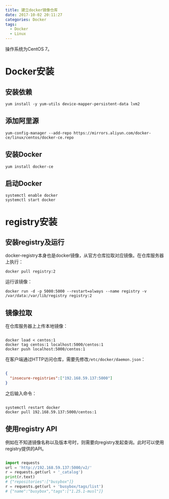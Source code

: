 ```yaml
---
title: 建立docker镜像仓库
date: 2017-10-02 20:11:27
categories: Docker
tags:
  - Docker
  - Linux
---
```

操作系统为CentOS 7。

# Docker安装

## 安装依赖

```shell
yum install -y yum-utils device-mapper-persistent-data lvm2
```

## 添加阿里源

```shell
yum-config-manager --add-repo https://mirrors.aliyun.com/docker-ce/linux/centos/docker-ce.repo
```

## 安装Docker

```shell
yum install docker-ce
```

## 启动Docker

```shell
systemctl enable docker
systemctl start docker
```

# registry安装

## 安装registry及运行

docker-registry本身也是docker镜像，从官方仓库拉取对应镜像。在仓库服务器上执行：

```shell
docker pull registry:2
```

运行该镜像：

```shell
docker run -d -p 5000:5000 --restart=always --name registry -v /var/data:/var/lib/registry registry:2
```

## 镜像拉取

在仓库服务器上上传本地镜像：

```shell

docker load < centos:1
docker tag centos:1 localhost:5000/centos:1
docker push localhost:5000/centos:1
```

在客户端通过HTTP访问仓库，需要先修改`/etc/docker/daemon.json`：

```json

{
  "insecure-registries":["192.168.59.137:5000"]
}
```

之后输入命令：

```shell

systemctl restart docker
docker pull 192.168.59.137:5000/centos:1
```

## 使用registry API

例如在不知道镜像名称以及版本号时，则需要向registry发起查询。此时可以使用registry提供的API。

```python

import requests
url = 'http://192.168.59.137:5000/v2/'
r = requests.get(url + '_catalog')
print(r.text)
# {"repositories":["busybox"]}
r = requests.get(url + 'busybox/tags/list')
# {"name":"busybox","tags":["1.25.1-musl"]}

```
